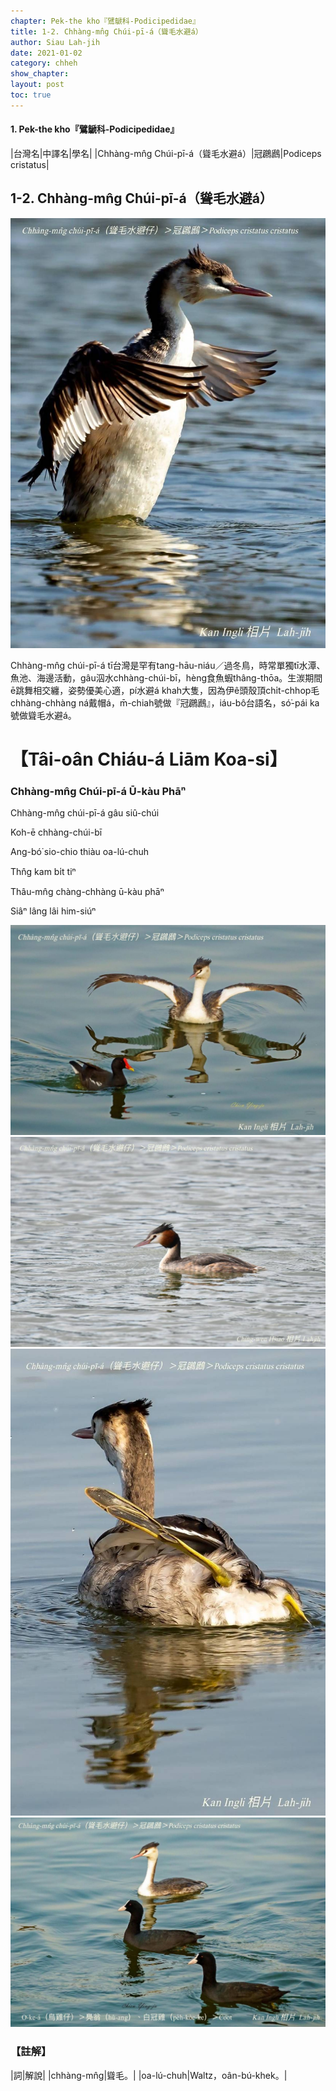 ```yaml
---
chapter: Pek-the kho『鷿鷈科-Podicipedidae』
title: 1-2. Chhàng-mn̂g Chúi-pī-á（聳毛水避á）
author: Siau Lah-jih
date: 2021-01-02
category: chheh
show_chapter: 
layout: post
toc: true
---
```


#### 1. Pek-the kho『鷿鷈科-Podicipedidae』

|台灣名|中譯名|學名|
|Chhàng-mn̂g Chúi-pī-á（聳毛水避á）|冠鸊鷉|Podiceps cristatus|


## 1-2. Chhàng-mn̂g Chúi-pī-á（聳毛水避á）


![](../too5/01/1-2-1.聳毛水避á.jpg)

Chhàng-mn̂g chúi-pī-á tī台灣是罕有tang-hāu-niáu／過冬鳥，時常單獨tī水潭、魚池、海邊活動，gâu泅水chhàng-chúi-bī，hèng食魚蝦thâng-thōa。生湠期間ē跳舞相交纏，姿勢優美心適，pí水避á khah大隻，因為伊ê頭殼頂chi̍t-chhop毛chhàng-chhàng ná戴帽á，m̄-chiah號做『冠鸊鷉』，iáu-bô台語名，só͘-pái ka號做聳毛水避á。

# 【Tâi-oân Chiáu-á Liām Koa-si】

### **Chhàng-mn̂g Chúi-pī-á Ū-kàu Phāⁿ**

Chhàng-mn̂g chúi-pī-á gâu siû-chúi

Koh-ē chhàng-chúi-bī

Ang-bó͘ sio-chio thiàu oa-lú-chuh

Thn̂g kam bi̍t tiⁿ

Thâu-mn̂g chàng-chhàng ū-kàu phāⁿ

Siâⁿ lâng lâi him-siúⁿ


![](../too5/01/1-2-5.聳毛水避á.jpg)
![](../too5/01/1-2-2.聳毛水避á.jpg)
![](../too5/01/1-2-3.聳毛水避á.jpg)
![](../too5/01/1-2-4.聳毛水避á.jpg)


### 【註解】

|詞|解說|
|chhàng-mn̂g|聳毛。|
|oa-lú-chuh|Waltz，oân-bú-khek。|

